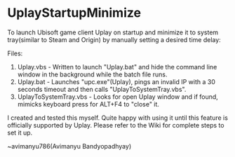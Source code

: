 # UplayStartupMinimize
To launch Ubisoft game client Uplay on startup and minimize it to system tray(similar to Steam and Origin) by manually setting a desired time delay:

Files:
1. Uplay.vbs - Written to launch "Uplay.bat" and hide the command line window in the background while the batch file runs.
2. Uplay.bat - Launches "upc.exe"(Uplay), pings an invalid IP with a 30 seconds timeout and then calls "UplayToSystemTray.vbs".
3. UplayToSystemTray.vbs - Looks for open Uplay window and if found, mimicks keyboard press for ALT+F4 to "close" it.

I created and tested this myself. Quite happy with using it until this feature is officially supported by Uplay. Please refer to the Wiki for complete steps to set it up.

~avimanyu786(Avimanyu Bandyopadhyay)
